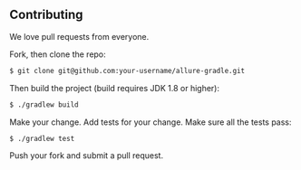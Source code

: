## Contributing 

We love pull requests from everyone. 

Fork, then clone the repo:

```bash
$ git clone git@github.com:your-username/allure-gradle.git
```

Then build the project (build requires JDK 1.8 or higher):

```bash
$ ./gradlew build
```

Make your change. Add tests for your change. Make sure all the tests pass:

```bash
$ ./gradlew test
```

Push your fork and submit a pull request. 

